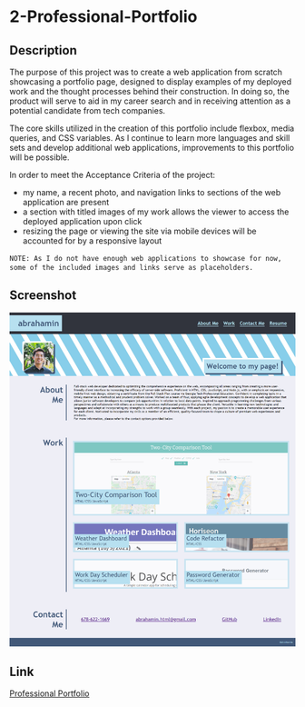 # 2-Professional-Portfolio

## Description

The purpose of this project was to create a web application from scratch showcasing a portfolio page, designed to display examples of my deployed work and the thought processes behind their construction. In doing so, the product will serve to aid in my career search and in receiving attention as a potential candidate from tech companies.

The core skills utilized in the creation of this portfolio include flexbox, media queries, and CSS variables. As I continue to learn more languages and skill sets and develop additional web applications, improvements to this portfolio will be possible.

In order to meet the Acceptance Criteria of the project:
* my name, a recent photo, and navigation links to sections of the web application are present
* a section with titled images of my work allows the viewer to access the deployed application upon click
* resizing the page or viewing the site via mobile devices will be accounted for by a responsive layout

```
NOTE: As I do not have enough web applications to showcase for now, some of the included images and links serve as placeholders.
```

## Screenshot

![Professional Portfolio](/assets/images/portfolio.png)

## Link

[Professional Portfolio](https://abrahamin.github.io/2-Professional-Portfolio/)